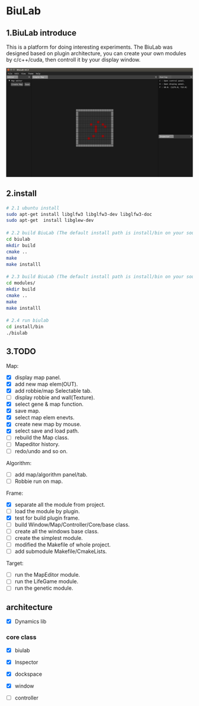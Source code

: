 # BiuLab

## 1.BiuLab introduce

This is a platform for doing interesting experiments. 
The BiuLab was designed based on plugin architecture, you can create your own modules by c/c++/cuda, then controll it by your display window.

![text](./resources/images/biulab_show.png)

## 2.install
```bash
# 2.1 ubuntu install 
sudo apt-get install libglfw3 libglfw3-dev libglfw3-doc
sudo apt-get  install libglew-dev

# 2.2 build BiuLab (The default install path is install/bin on your source dir, you can change it in CMakeLists.txt)
cd biulab
mkdir build
cmake ..
make
make installl

# 2.3 build BiuLab (The default install path is install/bin on your source dir, you can change it in modules/CMakeLists.txt)
cd modules/
mkdir build
cmake ..
make
make installl

# 2.4 run biulab
cd install/bin
./biulab
```

## 3.TODO

Map:
- [x] display map panel.
- [x] add new map elem(OUT).
- [x] add robbie/map Selectable tab.
- [ ] display robbie and wall(Texture).
- [x] select gene & map function.
- [x] save map.
- [x] select map elem enevts.
- [x] create new map by mouse.
- [x] select save and load path.
- [ ] rebuild the Map class.
- [ ] Mapeditor history.
- [ ] redo/undo and so on.

Algorithm:
- [ ] add map/algorithm panel/tab.
- [ ] Robbie run on map.

Frame:
- [x] separate all the module from project.
- [ ] load the module by plugin.
- [x] test for build plugin frame.
- [ ] build Window/Map/Controller/Core/base class.
- [ ] create all the windows base class.
- [ ] create the simplest module.
- [ ] modified the Makefile of whole project.
- [ ] add submodule Makefile/CmakeLists.

Target:
- [ ] run the MapEditor module.
- [ ] run the LifeGame module.
- [ ] run the genetic module.

## architecture
- [x] Dynamics lib

### core class
- [x] biulab
- [x] Inspector
- [x] dockspace
- [x] window

- [ ] controller



